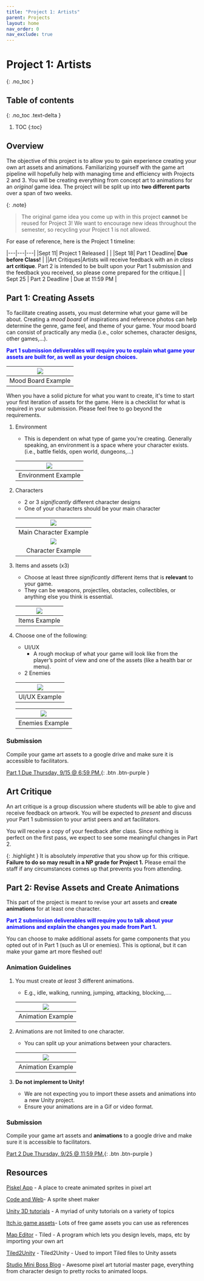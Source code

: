 ```yaml
---
title: "Project 1: Artists"
parent: Projects
layout: home
nav_order: 0
nav_exclude: true
---
```


# Project 1: Artists
{: .no_toc }

## Table of contents
{: .no_toc .text-delta }

1. TOC
{:toc}

## Overview
The objective of this project is to allow you to gain experience creating your own art assets and animations. Familiarizing yourself with the game art pipeline will hopefully help with managing time and efficiency with Projects 2 and 3. You will be creating everything from concept art to animations for an *original* game idea. The project will be split up into **two different parts** over a span of two weeks.

{: .note} 
> The original game idea you come up with in this project **cannot** be reused for Project 3! We want to encourage new ideas throughout the semester, so recycling your Project 1 is not allowed. 

For ease of reference, here is the Project 1 timeline: 

|---|---|---|
|Sept 11| Project 1 Released |  |
|Sept 18| Part 1 Deadline| **Due before Class!** |
||Art Critiques|Artists will receive feedback with an *in class* **art critique**. Part 2 is intended to be built upon your Part 1 submission and the feedback you received, so please come prepared for the critique.|
| Sept 25 | Part 2 Deadline | Due at 11:59 PM |


## Part 1: Creating Assets
To facilitate creating assets, you must determine what your game will be about. Creating a *mood board* of inspirations and reference photos can help determine the genre, game feel, and theme of your game. Your mood board can consist of practically any media (i.e., color schemes, character designs, other games,…). 

<span style="color:blue"> **Part 1 submission deliverables will require you to explain what game your assets are built for, as well as your design choices.** </span>

|![](images/moodboard.gif)|
|:---:|
|Mood Board Example|

When you have a solid picture for what you want to create, it's time to start your first iteration of assets for the game. Here is a checklist for what is required in your submission. Please feel free to go beyond the requirements. 

1. Environment 
    * This is dependent on what type of game you're creating. Generally speaking, an environment is a space where your character exists. (i.e., battle fields, open world, dungeons,...)
    
    |![](images/env1.png)|
    |:---:|
    |Environment Example|

2. Characters
    * 2 or 3 *significantly* different character designs 
    * One of your characters should be your main character 

    |![](images/chara1.png)|
    |:---:|
    |Main Character Example|
    |![](images/chara2.png)|
    |Character Example|

3. Items and assets (x3)
    * Choose at least three *significantly* different items that is **relevant** to your game. 
    * They can be weapons, projectiles, obstacles, collectibles, or anything else you think is essential. 

    |![](images/items.png)|
    |:---:|
    |Items Example|

4. Choose one of the following: 
    * UI/UX 
        * A rough mockup of what your game will look like from the player’s point of view and one of the assets (like a health bar or menu).
    * 2 Enemies 

    |![](images/UI.png)|
    |:---:|
    |UI/UX Example|

    |![](images/mobs.png)|
    |:---:|
    |Enemies Example|

### Submission

Compile your game art assets to a google drive and make sure it is accessible to facilitators. 

[Part 1 Due Thursday, 9/15 @ 6:59 PM.](https://forms.gle/Q5EBmf2dLhVtHRn99){: .btn .btn-purple }

## Art Critique 
An art critique is a group discussion where students will be able to give and receive feedback on artwork. You will be expected to *present* and discuss your Part 1 submission to your artist peers and art facilitators. 

You will receive a copy of your feedback after class. Since nothing is perfect on the first pass, we expect to see some meaningful changes in Part 2. 

{: .highlight }
It is absolutely *imperative* that you show up for this critique. **Failure to do so may result in a NP grade for Project 1.** Please email the staff if any circumstances comes up that prevents you from attending. 

## Part 2: Revise Assets and Create Animations
This part of the project is meant to revise your art assets and **create animations** for at least one character. 

<span style="color:blue"> **Part 2 submission deliverables will require you to talk about your animations and explain the changes you made from Part 1.** </span>

You can choose to make additional assets for game components that you opted out of in Part 1 (such as UI or enemies). This is optional, but it can make your game art more fleshed out!

### Animation Guidelines
1. You must create *at least* 3 different animations. 
    * E.g., idle, walking, running, jumping, attacking, blocking,....

    |![](images/3anim.gif)|
    |:---:|
    |Animation Example|

2. Animations are not limited to one character.
    * You can split up your animations between your characters. 

    |![](images/moreanim.gif)|
    |:---:|
    |Animation Example|

3. **Do not implement to Unity!**
    * We are not expecting you to import these assets and animations into a new Unity project. 
    * Ensure your animations are in a Gif or video format. 

### Submission

Compile your game art assets and **animations** to a google drive and make sure it is accessible to facilitators. 

[Part 2 Due Thursday, 9/25 @ 11:59 PM.](https://forms.gle/8XKQtpQPueHLehRD6){: .btn .btn-purple }


## Resources

[Piskel App] -  A place to create animated sprites in pixel art

[Code and Web]- A sprite sheet maker

[Unity 3D tutorials]  -  A myriad of unity tutorials on a variety of topics

[Itch.io game assets]- Lots of free game assets you can use as references

[Map Editor] - Tiled - A program which lets you design levels, maps, etc by importing your own art

[Tiled2Unity] - Tiled2Unity - Used to import Tiled files to Unity assets

[Studio Mini Boss Blog] - Awesome pixel art tutorial master page, everything from character design to pretty rocks to animated loops.

[Piskel App]: https://www.piskelapp.com/ 
[Code and Web]: https://www.codeandweb.com/texturepacker
[Unity 3D Tutorials]: https://unity3d.com/learn/tutorials
[Itch.io game assets]: https://itch.io/game-assets/free
[Map Editor]: http://www.mapeditor.org
[Tiled2Unity]: http://www.seanba.com/tiled2unity
[Studio Mini Boss Blog]: http://blog.studiominiboss.com/pixelart